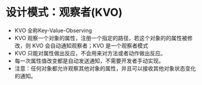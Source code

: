 # 设计模式：观察者(KVO)

- KVO 全称Key-Value-Observing
- KVO 观察一个对象的属性，注册一个指定的路径，若这个对象的的属性被修改，则 KVO 会自动通知观察者；KVO 是一个观察者模式
- KVO 只能对属性做出反应，不会用来对方法或者动作做出反应。
- 每一次属性值改变都是自动发送通知，不需要开发者手动实现。
- 注意：任何对象都允许观察其他对象的属性，并且可以接收其他对象状态变化的通知。